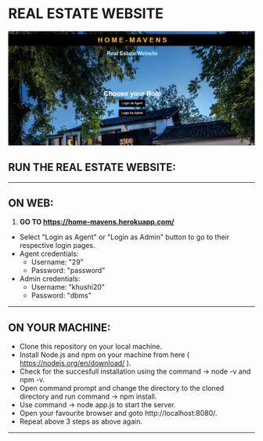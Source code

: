# REAL ESTATE WEBSITE

![screen](ss.png)


## RUN THE REAL ESTATE WEBSITE:
***

## ON WEB:
1. **GO TO https://home-mavens.herokuapp.com/**
* Select "Login as Agent" or "Login as Admin" button to go to their respective login pages.
* Agent credentials: 
    * Username: "29" 
    * Password: "password"
* Admin credentials: 
    * Username: "khushi20" 
    * Password: "dbms"
***
## ON YOUR MACHINE:
* Clone this repository on your local machine.
* Install Node.js and npm on your machine from here ( https://nodejs.org/en/download/ ). 
* Check for the succesfull installation using the command -> node -v and npm -v.
* Open command prompt and change the directory to the cloned directory and run command -> npm install.
* Use command -> node app.js to start the server.
* Open your favourite browser and goto http://localhost:8080/.
* Repeat above 3 steps as above again.
***

